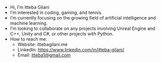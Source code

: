 - Hi, I’m Itteba Gilani
- I’m interested in coding, gaming, and tennis.
- I’m currently focusing on the growing field of artificial intelligence and machine learning.
- I’m looking to collaborate on any projects involving Unreal Engine and C++, Unity and C#, or other projects with Python.
- How to reach me:
     - Website: ittebagilani.me      
     - LinkedIn: https://www.linkedin.com/in/itteba-gilani/
     - Email: itteba1@gmail.com



<!---
ittebagilani/ittebagilani is a ✨ special ✨ repository because its `README.md` (this file) appears on your GitHub profile.
You can click the Preview link to take a look at your changes.
--->
